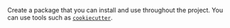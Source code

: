 Create a package that you can install and use throughout the project. You can
use tools such as [`cookiecutter`](https://github.com/audreyr/cookiecutter).

